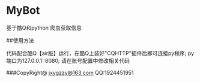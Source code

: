 # MyBot
基于酷Q和python
爬虫获取信息

##使用方法

代码配合酷Q【air版】运行，在酷Q上装好"CQHTTP"插件后即可连接py程序;
py端口为127.0.0.1::8080;
请在账号配置中修改相关代码

###CopyRight@ <jxygzzy@163.com>
QQ:1924451951
